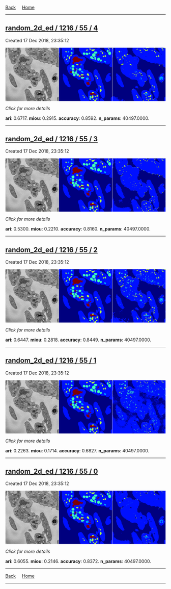 
[Back](..)&nbsp;&nbsp;&nbsp;&nbsp;&nbsp;[Home](https://leapmanlab.github.io/snapshots)

---

<div class="summary"><a href="4"><h2>random_2d_ed / 1216 / 55 / 4</h2></a><p>Created 17 Dec 2018, 23:35:12
</p><a href="4"><img src="4/media/summary.png" align="center"></a><p>
<i>Click for more details</i>
</p></div>

**ari**: 0.6717. **miou**: 0.2915. **accuracy**: 0.8592. **n_params**: 40497.0000. 

---

<div class="summary"><a href="3"><h2>random_2d_ed / 1216 / 55 / 3</h2></a><p>Created 17 Dec 2018, 23:35:12
</p><a href="3"><img src="3/media/summary.png" align="center"></a><p>
<i>Click for more details</i>
</p></div>

**ari**: 0.5300. **miou**: 0.2210. **accuracy**: 0.8160. **n_params**: 40497.0000. 

---

<div class="summary"><a href="2"><h2>random_2d_ed / 1216 / 55 / 2</h2></a><p>Created 17 Dec 2018, 23:35:12
</p><a href="2"><img src="2/media/summary.png" align="center"></a><p>
<i>Click for more details</i>
</p></div>

**ari**: 0.6447. **miou**: 0.2818. **accuracy**: 0.8449. **n_params**: 40497.0000. 

---

<div class="summary"><a href="1"><h2>random_2d_ed / 1216 / 55 / 1</h2></a><p>Created 17 Dec 2018, 23:35:12
</p><a href="1"><img src="1/media/summary.png" align="center"></a><p>
<i>Click for more details</i>
</p></div>

**ari**: 0.2263. **miou**: 0.1714. **accuracy**: 0.6827. **n_params**: 40497.0000. 

---

<div class="summary"><a href="0"><h2>random_2d_ed / 1216 / 55 / 0</h2></a><p>Created 17 Dec 2018, 23:35:12
</p><a href="0"><img src="0/media/summary.png" align="center"></a><p>
<i>Click for more details</i>
</p></div>

**ari**: 0.6055. **miou**: 0.2146. **accuracy**: 0.8372. **n_params**: 40497.0000. 

---

[Back](..)&nbsp;&nbsp;&nbsp;&nbsp;&nbsp;[Home](https://leapmanlab.github.io/snapshots)

---
